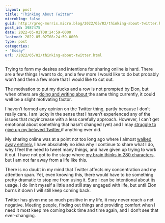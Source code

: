 ```yaml
---
layout: post
title: "Thinking About Twitter"
microblog: false
guid: http://greg-morris.micro.blog/2022/05/02/thinking-about-twitter.html
post_id: 3987475
date: 2022-05-02T08:24:59-0000
lastmod: 2022-05-02T08:24:59-0000
type: post
categories:
- "Essay"
url: /2022/05/02/thinking-about-twitter.html
---
```

<p>Trying to form my desires and intentions for sharing online is hard. There are a few things I want to do, and a few more I would like to do but probably won’t and then a few more that I would like to cut out.</p><p>The motivation to put my ducks and a row is not prompted by Elon, but when others are <a href="https://mph.puddingbowl.org/2022/04/29/232402.html">doing and writing about </a>the same thing currently, it could well be a slight motivating factor.</p><p>I haven’t formed any opinion on the Twitter thing, partly because I don’t really care. I am lucky in the sense that I haven’t experienced any of the issues that <em>may</em>increase with a less carefully approach. However, I can’t get emotional about something that hasn’t changed (yet) and I may <a href="https://gregmorris.co.uk/blog/twitter-muscle-memory/">struggle to give up my beloved Twitter </a>if anything ever did.</p><p>My sharing online was at a point not too long ago where I almost <a href="https://gregmorris.co.uk/blog/scared-of-stopping-sharing/">walked away entirely.</a> I have absolutely no idea why I continue to share what I do, why I feel the need to tweet many things, and have given up trying to work it out. I have not got to the stage where <a href="https://gregmorris.co.uk/aya/matt-birchler/">my brain thinks in 280 characters</a>, but I am not far away from a life like this.</p><p>There is no doubt in my mind that Twitter affects my concentration and my attention span. Yet, even knowing this, there would have to be something pretty dramatic to stop me from using it. Sure I can be intentional about its usage, I do limit myself a little and still stay engaged with life, but until Elon burns it down I will still keep coming back.</p><p>Twitter has given me so much positive in my life, it may never reach a net negative. Meeting people, finding out things and providing comfort when I need it most keep me coming back time and time again, and I don’t see that ever-changing.</p>
